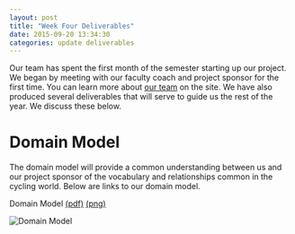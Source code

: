 ```yaml
---
layout: post
title: "Week Four Deliverables"
date: 2015-09-20 13:34:30
categories: update deliverables
---
```


Our team has spent the first month of the semester starting up our project. We
began by meeting with our faculty coach and project sponsor for the first time.
You can learn more about [our team]({{site.baseurl}}/team) on the site.
We have also produced several deliverables that will serve to guide us the
rest of the year. We discuss these below.

# Domain Model

The domain model will provide a common understanding between us and our
project sponsor of the vocabulary and relationships common in the cycling
world. Below are links to our domain model.

Domain Model [(pdf)]({{site.baseurl}}/files/domain_model.pdf)
[(png)]({{site.baseurl}}/files/domain_model.png)

![Domain Model]({{site.baseurl}}/files/domain_model.png)
